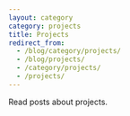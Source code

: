 ```yaml
---
layout: category
category: projects
title: Projects
redirect_from:
  - /blog/category/projects/
  - /blog/projects/
  - /category/projects/
  - /projects/
---
```

Read posts about projects.